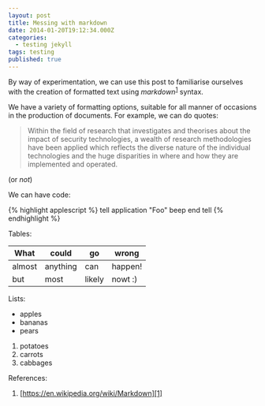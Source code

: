 ```yaml
---
layout: post
title: Messing with markdown
date: 2014-01-20T19:12:34.000Z
categories: 
  - testing jekyll
tags: testing
published: true
---
```


By way of experimentation, we can use this post to familiarise ourselves with the creation of formatted text using *markdown*<sup>[1][1]</sup> syntax.

We have a variety of formatting options, suitable for all manner of occasions in the production of documents. For example, we can do quotes:

> Within the field of research that investigates and theorises about the impact of security 
> technologies, a wealth of research methodologies have been applied which reflects the diverse 
> nature of the individual technologies and the huge disparities in where and how they are implemented 
> and operated. 


(or *not*)

We can have code:

{% highlight applescript %}    tell application "Foo"
        beep
    end tell 
{% endhighlight %}

Tables:

|What|could|go|wrong|
|----|----|----|----|
|almost|anything|can|happen!|
|but|most|likely|nowt :)|


Lists:

* apples
* bananas
* pears


1. potatoes
2. carrots
3. cabbages


References:

1. [https://en.wikipedia.org/wiki/Markdown][1]



[1]: https://en.wikipedia.org/wiki/Markdown
